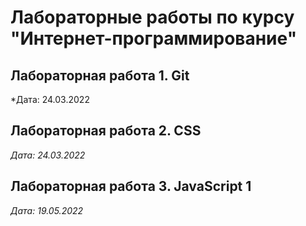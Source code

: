 # Лабораторные работы по курсу "Интернет-программирование"

## Лабораторная работа 1. Git

*Дата: 24.03.2022

## Лабораторная работа 2. CSS

*Дата: 24.03.2022*

## Лабораторная работа 3. JavaScript 1

*Дата: 19.05.2022*
